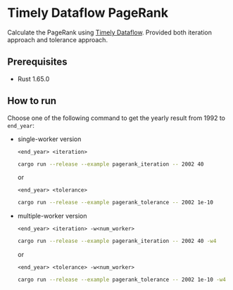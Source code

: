# Timely Dataflow PageRank
Calculate the PageRank using [Timely Dataflow](https://timelydataflow.github.io/timely-dataflow/introduction.html). Provided both iteration approach and tolerance approach.

## Prerequisites
- Rust 1.65.0

## How to run
Choose one of the following command to get the yearly result from 1992 to `end_year`:
- single-worker version

    `<end_year> <iteration>`
    ``` bash
    cargo run --release --example pagerank_iteration -- 2002 40
    ```
    or

    `<end_year> <tolerance>`
    ``` bash
    cargo run --release --example pagerank_tolerance -- 2002 1e-10
    ```
- multiple-worker version

    `<end_year> <iteration> -w<num_worker>`
    ``` bash
    cargo run --release --example pagerank_iteration -- 2002 40 -w4
    ```
    or

    `<end_year> <tolerance> -w<num_worker>`
    ``` bash
    cargo run --release --example pagerank_tolerance -- 2002 1e-10 -w4
    ```